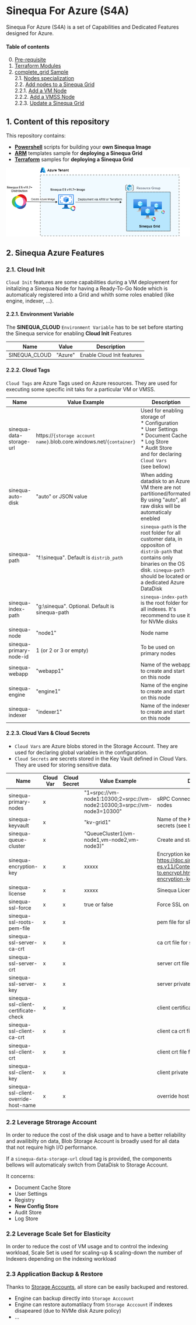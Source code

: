 # Sinequa For Azure (S4A)

Sinequa For Azure (S4A) is a set of Capabilities and Dedicated Features designed for Azure.

#### Table of contents
0. [Pre-requisite](#prerequisite)<br>
1. [Terraform Modules](#modules)<br>
2. [complete_grid Sample](#complete_grid)<br>
2.1. [Nodes specialization](#specify)<br>
2.2. [Add nodes to a Sinequa Grid](#add)<br>
2.2.1.  [Add a VM Node](#add_vm)<br>
2.2.2.  [Add a VMSS Node](#add_vmss)<br>
2.2.3.  [Update a Sinequa Grid](#update)<br>

  
## 1. Content of this repository <a name="content">

This repository contains:
* **[Powershell](./S4A_Image)** scripts for building your **own Sinequa Image**
* **[ARM](./ARM)** templates sample for **deploying a Sinequa Grid**
* **[Terraform](./Terraform)** samples for **deploying a Sinequa Grid**

![Sinequa For Azure](images/S4A.png)


## 2. Sinequa Azure Features <a name="features">

### 2.1. Cloud Init <a name="cloudinit">

`Cloud Init` features are some capabilities during a VM deployement for initalizing a Sinequa Node for having a Ready-To-Go Node which is automaticaly registered into a Grid and whith some roles enabled (like engine, indexer, ...).


#### 2.2.1. Environment Variable <a name="envvars">

The **SINEQUA_CLOUD** `Environment Variable` has to be set before starting the Sinequa service for enabling **Cloud Init** Features

| Name                     | Value                                | Description                          |
| ------------------------ | ------------------------------------ | ------------------------------------ |
|	SINEQUA_CLOUD            | "Azure"                              | Enable Cloud Init features           |


#### 2.2.2. Cloud Tags <a name="cloudtags">

`Cloud Tags` are Azure Tags used on Azure resources. They are used for executing some specific init taks for a particular VM or VMSS. 

| Name                     | Value Example                        | Description                          |
| ------------------------ | ------------------------------------ | ------------------------------------ |
|	sinequa-data-storage-url | https://`{storage account name}`.blob.core.windows.net/`{container}` | Used for enabling storage of<br>* Configuration<br>* User Settings<br>* Document Cache<br>* Log Store<br>* Audit Store<br>and for declaring `Cloud Vars` <br>(see bellow)|
| sinequa-auto-disk         | "auto" or JSON value                | When adding datadisk to an Azure VM there are not partitioned/formated. By using "auto", all raw disks will be automaticaly enebled |
|	sinequa-path		          | "f:\sinequa".  Default is `distrib_path` | `sinequa-path` is the root folder for all customer data, in oppositon of `distrib-path` that contains only binaries on the OS disk. `sinequa-path` should be located on a dedicated Azure DataDisk |
|	sinequa-index-path	      | "g:\sinequa". Optional. Default is sinequa-path | `sinequa-index-path` is the root folder for all indexes. It's recommend to use it for NVMe disks | 
|	sinequa-node              | "node1"                             | Node name |
| sinequa-primary-node-id   | 1 (or 2 or 3 or empty)              | To be used on primary nodes |
|	sinequa-webapp 		        | "webapp1"                           | Name of the webapp to create and start on this node |
|	sinequa-engine		        | "engine1"                           | Name of the engine to create and start on this node |
|	sinequa-indexer		        | "indexer1"                          | Name of the indexer to create and start on this node |


#### 2.2.3. Cloud Vars & Cloud Secrets <a name="cloudvars">

* `Cloud Vars` are Azure blobs stored in the Storage Account. They are used for declaring global variables in the configuration.
* `Cloud Secrets` are secrets stored in the Key Vault defined in Cloud Vars. They are used for storing sensitive data.

| Name                                    | Cloud Var | Cloud Secret | Value Example                        | Description                          |
| --------------------------------------- | --------- | ------------ | ------------------------------------ | ------------------------------------ |
|	sinequa-primary-nodes                   | x         |              | "1=srpc://vm-node1:10300;2=srpc://vm-node2:10300;3=srpc://vm-node3=10300" | sRPC Connection string of primary nodes |
| sinequa-keyvault 	                      | x         |              | "kv-grid1"                           | Name of the Key Vault containing secrets (see bellow) |
| sinequa-queue-cluster 	                | x         |              | "QueueCluster1(vm-node1,vm-node2,vm-node3)" | Create and start a QueueCluster |
| sinequa-encryption-key                  | x         | x            | xxxxx                                | Encryption key (see https://doc.sinequa.com/en.sinequa-es.v11/Content/en.sinequa-es.how-to.encrypt.html#generating-encryption-key) |
|	sinequa-license		                      | x         | x            | xxxxx                                | Sinequa License |
|	sinequa-ssl-force                       | x         | x            | true or false                        | Force SSL on sRPC |
|	sinequa-ssl-roots-pem-file              | x         | x            |                                      | pem file for sRPC |
|	sinequa-ssl-server-ca-crt               | x         | x            |                                      | ca crt file for sRPC |
|	sinequa-ssl-server-crt                  | x         | x            |                                      | server crt file for sRPC |
|	sinequa-ssl-server-key                  | x         | x            |                                      | server private key for sRPC |
|	sinequa-ssl-client-certificate-check    | x         | x            |                                      | client certificate check for sRPC |
|	sinequa-ssl-client-ca-crt               | x         | x            |                                      | client ca crt file for sRPC |
|	sinequa-ssl-client-crt                  | x         | x            |                                      | client crt file for sRPC |
|	sinequa-ssl-client-key                  | x         | x            |                                      | client private key for sRPC |
|	sinequa-ssl-client-override-host-name   | x         | x            |                                      | override host name for sRPC |

### 2.2 Leverage Strorage Account <a name="storageaccount">

In order to reduce the cost of the disk usage and to have a better reliability and availibilty on data, Blob Storage Account is broadly used for all data that not require high I/O performance.

If a `sinequa-data-storage-url` cloud tag is provided, the components bellows will automaticaly switch from DataDisk to Storage Account.

It concerns:
* Document Cache Store
* User Settings
* Registry
* **New Config Store**
* Audit Store
* Log Store

<TODO>

### 2.2 Leverage Scale Set for Elasticity <a name="scaleset">

In order to reduce the cost of VM usage and to control the indexing workload, Scale Set is used for scaling-up & scaling-down the number of Indexers depending on the indexing workload

<TODO>

### 2.3 Application Backup & Restore <a name="backup">

Thanks to [Storage Accounts](#storageaccount), all store can be easily backuped and restored. 

* Engine can backup directly into `Storage Acccount`
* Engine can restore automatilacy from `Storage Acccount` if indexes disapeared (due to NVMe disk Azure policy)
* ...
<TODO>
